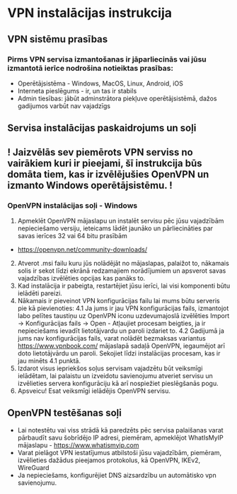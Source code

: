 # VPN instalācijas instrukcija

## VPN sistēmu prasības
### Pirms VPN servisa izmantošanas ir jāparliecinās vai jūsu izmantotā ierīce nodrošina notieiktas prasības:
- Operētājsistēma - Windows, MacOS, Linux, Android, iOS
- Interneta pieslēgums - ir, un tas ir stabils
- Admin tiesības: jābūt adminstrātora piekļuve operētājsistēmā, dažos gadijumos varbūt nav vajadzīgs

## Servisa instalācijas paskaidrojums un soļi

## **! Jaizvēlās sev piemērots VPN serviss no vairākiem kuri ir pieejami, šī instrukcija būs domāta tiem, kas ir izvēlējušies OpenVPN un izmanto Windows operētājsistēmu. !**

### OpenVPN instalācijas soļi - Windows
1. Apmeklēt OpenVPN mājaslapu un instalēt servisu pēc jūsu vajadzībām nepieciešamo versiju, ieteicams lādēt jaunāko un pārliecināties par savas ierīces 32 vai 64 bitu prasībām
- https://openvpn.net/community-downloads/
2. Atverot .msi failu kuru jūs nolādējāt no mājaslapas, palaižot to, nākamais solis ir sekot līdzi ekrānā redzamajiem norādījumiem un apsverot savas vajadzības izvēlēties opcijas kas panāks to.
3. Kad instalācija ir pabeigta, restartējiet jūsu ierīci, lai visi komponenti būtu ielādēti pareizi.
4. Nākamais ir pieveinot VPN konfigurācijas failu lai mums būtu serveris pie kā pievienoties:
  4.1 Ja jums ir jau VPN konfigurācijas fails, izmantojot labo pelītes taustiņu uz OpenVPN iconu uzdevumajoslā izvēlēties Import -> Konfigurācijas fails -> Open - Atļaujiet procesam beigties, ja ir nepieciešams ievadīt lietotājvardu un paroli izdariet to.
  4.2 Gadijumā ja jums nav konfigurācijas fails, varat nolādēt bezmaksas variantus https://www.vpnbook.com/ mājaslapā sadaļā OpenVPN, iegaumējot arī doto lietotājvārdu un paroli. Sekojiet līdzi instalācijas procesam, kas ir jau minēts 4.1 punktā.
5. Izdarot visus iepriekšos soļus servisam vajadzētu būt veiksmīgi ielādētam, lai palaistu un izveidotu savienojumu atveriet servisu un izvēlieties servera konfigurāciju kā arī nospiežiet pieslēgšanās pogu.
6. Apsveicu! Esat veiksmīgi ielādējis OpenVPN servisu.
  
## OpenVPN testēšanas soļi
- Lai notestētu vai viss strādā kā paredzēts pēc servisa palaišanas varat pārbaudīt savu šobrīdējo IP adresi, piemēram, apmeklējot WhatIsMyIP mājaslapu - https://www.whatismyip.com
- Varat pielāgot VPN iestatījumus atbilstoši jūsu vajadzībām, piemēram, izvēlieties dažādus pieejamos protokolus, kā OpenVPN, IKEv2, WireGuard
- Ja nepieciešams, konfigurējiet DNS aizsardzību un automātisko vpn savienojumu.
